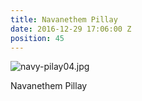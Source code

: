```yaml
---
title: Navanethem Pillay
date: 2016-12-29 17:06:00 Z
position: 45
---
```


![navy-pilay04.jpg](/uploads/navy-pilay04.jpg)

Navanethem Pillay